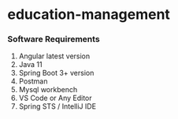 # education-management
### Software Requirements

1. Angular latest version
2. Java 11
3. Spring Boot 3+ version
4. Postman
5. Mysql workbench
6. VS Code or Any Editor
7. Spring STS / IntelliJ IDE

